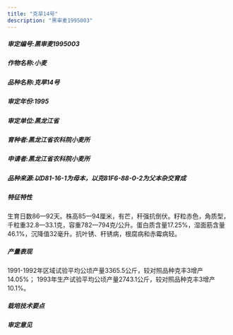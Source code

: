 ```yaml
---
title: "克旱14号"
description: "黑审麦1995003"
---
```

##### 审定编号:黑审麦1995003

##### 作物名称:小麦

##### 品种名称:克旱14号

##### 审定年份:1995

##### 审定单位:黑龙江省

##### 育种者:黑龙江省农科院小麦所

##### 申请者:黑龙江省农科院小麦所

##### 品种来源:以D81-16-1为母本，以克81F6-88-0-2为父本杂交育成

##### 特征特性
生育日数86—92天。株高85—94厘米，有芒，秆强抗倒伏。籽粒赤色，角质型，千粒重32.8—33.1克，容重782—794克/公升。蛋白质含量17.25%，湿面筋含量46.1%，沉降值32毫升。抗叶锈、秆锈病，根腐病和赤霉病轻。

##### 产量表现
1991-1992年区域试验平均公顷产量3365.5公斤，较对照品种克丰3增产14.05%； 1993年生产试验平均公顷产量2743.1公斤，较对照品种克丰3增产10.1%。

##### 栽培技术要点


##### 审定意见

